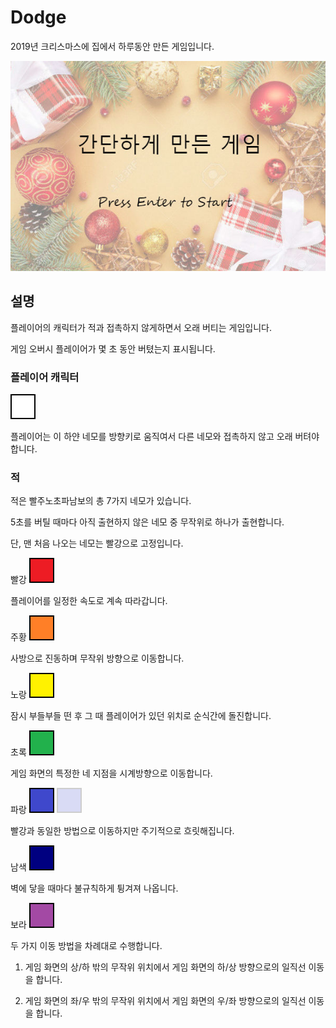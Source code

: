 # Dodge
2019년 크리스마스에 집에서 하루동안 만든 게임입니다.

![title](./graphics/title.jpg)

## 설명

플레이어의 캐릭터가 적과 접촉하지 않게하면서 오래 버티는 게임입니다.

게임 오버시 플레이어가 몇 초 동안 버텼는지 표시됩니다.

### 플레이어 캐릭터

![player](./graphics/player.png)

플레이어는 이 하얀 네모를 방향키로 움직여서 다른 네모와 접촉하지 않고 오래 버텨야합니다.

### 적

적은 빨주노초파남보의 총 7가지 네모가 있습니다.

5초를 버틸 때마다 아직 출현하지 않은 네모 중 무작위로 하나가 출현합니다.

단, 맨 처음 나오는 네모는 빨강으로 고정입니다.

빨강
![red](./graphics/red.png)

플레이어를 일정한 속도로 계속 따라갑니다.

주황
![orange](./graphics/orange.png)

사방으로 진동하며 무작위 방향으로 이동합니다.

노랑
![yellow](./graphics/yellow.png)

잠시 부들부들 떤 후 그 때 플레이어가 있던 위치로 순식간에 돌진합니다.

초록
![green](./graphics/green.png)

게임 화면의 특정한 네 지점을 시계방향으로 이동합니다.

파랑
![blue](./graphics/blue.png)
![blueStealth](./graphics/blueStealth.png)

빨강과 동일한 방법으로 이동하지만 주기적으로 흐릿해집니다.

남색
![navy](./graphics/navy.png)

벽에 닿을 때마다 불규칙하게 튕겨져 나옵니다.

보라
![purple](./graphics/purple.png)

두 가지 이동 방법을 차례대로 수행합니다.

1. 게임 화면의 상/하 밖의 무작위 위치에서 게임 화면의 하/상 방향으로의 일직선 이동을 합니다.

2. 게임 화면의 좌/우 밖의 무작위 위치에서 게임 화면의 우/좌 방향으로의 일직선 이동을 합니다.

